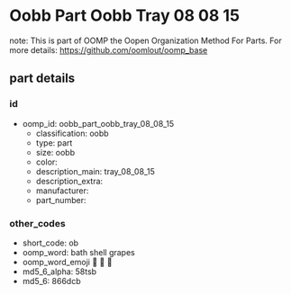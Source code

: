 # Oobb Part Oobb Tray 08 08 15  

note: This is part of OOMP the Oopen Organization Method For Parts. For more details: https://github.com/oomlout/oomp_base

##  part details





### id
* oomp_id: oobb_part_oobb_tray_08_08_15
  * classification: oobb
  * type: part
  * size: oobb
  * color: 
  * description_main: tray_08_08_15
  * description_extra: 
  * manufacturer: 
  * part_number: 

### other_codes
* short_code: ob
* oomp_word: bath shell grapes
* oomp_word_emoji :bath: :shell: :grapes:
* md5_6_alpha: 58tsb
* md5_6: 866dcb